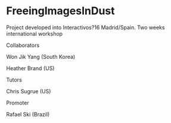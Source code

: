 # FreeingImagesInDust
Project developed into Interactivos?16 Madrid/Spain.
Two weeks international workshop


Collaborators

Won Jik Yang (South Korea)

Heather Brand (US)


Tutors

Chris Sugrue (US)


Promoter

Rafael Ski (Brazil)
